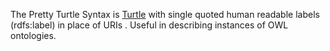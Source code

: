 The Pretty Turtle Syntax is [Turtle](http://www.w3.org/TeamSubmission/turtle/) with single quoted human readable labels (rdfs:label) in place of  URIs . Useful in describing instances of OWL ontologies.